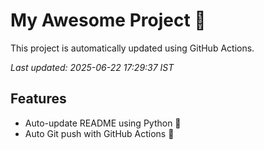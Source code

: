 # My Awesome Project 🚀

This project is automatically updated using GitHub Actions.

_Last updated: 2025-06-22 17:29:37 IST_

## Features
- Auto-update README using Python 🐍
- Auto Git push with GitHub Actions 🤖
